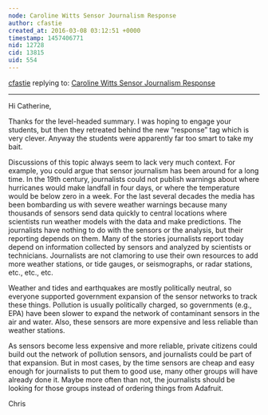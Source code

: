```yaml
---
node: Caroline Witts Sensor Journalism Response
author: cfastie
created_at: 2016-03-08 03:12:51 +0000
timestamp: 1457406771
nid: 12728
cid: 13815
uid: 554
---
```




[cfastie](../profile/cfastie) replying to: [Caroline Witts Sensor Journalism Response](../notes/cwitts20/02-24-2016/caroline-witts-sensor-journalism-response)

----
Hi Catherine,

Thanks for the level-headed summary. I was hoping to engage your students, but then they retreated behind the new “response” tag which is very clever. Anyway the students were apparently far too smart to take my bait.

Discussions of this topic always seem to lack very much context. For example, you could argue that sensor journalism has been around for a long time. In the 19th century, journalists could not publish warnings about where hurricanes would make landfall in four days, or where the temperature would be below zero in a week. For the last several decades the media has been bombarding us with severe weather warnings because many thousands of sensors send data quickly to central locations where scientists run weather models with the data and make predictions. The journalists have nothing to do with the sensors or the analysis, but their reporting depends on them.  Many of the stories journalists report today depend on information collected by sensors and analyzed by scientists or technicians. Journalists are not clamoring to use their own resources to add more weather stations, or tide gauges, or seismographs, or radar stations, etc., etc., etc. 

Weather and tides and earthquakes are mostly politically neutral, so everyone supported government expansion of the sensor networks to track these things. Pollution is usually politically charged, so governments (e.g., EPA) have been slower to expand the network of contaminant sensors in the air and water. Also, these sensors are more expensive and less reliable than weather stations. 

As sensors become less expensive and more reliable, private citizens could build out the network of pollution sensors, and journalists could be part of that expansion. But in most cases, by the time sensors are cheap and easy enough for journalists to put them to good use, many other groups will have already done it. Maybe more often than not, the journalists should be looking for those groups instead of ordering things from Adafruit.

Chris
